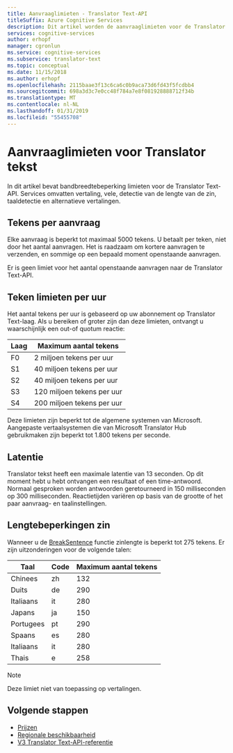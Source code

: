 ```yaml
---
title: Aanvraaglimieten - Translator Text-API
titleSuffix: Azure Cognitive Services
description: Dit artikel worden de aanvraaglimieten voor de Translator Text-API. Kosten worden berekend op basis van aantal tekens, geen aanvraag frequentie met een limiet van 5000 tekens per aanvraag. Teken limieten zijn abonnement op basis van met F0 beperkt tot 2 miljoen tekens per uur.
services: cognitive-services
author: erhopf
manager: cgronlun
ms.service: cognitive-services
ms.subservice: translator-text
ms.topic: conceptual
ms.date: 11/15/2018
ms.author: erhopf
ms.openlocfilehash: 2115baae3f13c6ca6c0b9aca73d6fd43f5fcdbb4
ms.sourcegitcommit: 698a3d3c7e0cc48f784a7e8f081928888712f34b
ms.translationtype: MT
ms.contentlocale: nl-NL
ms.lasthandoff: 01/31/2019
ms.locfileid: "55455708"
---
```

# <a name="request-limits-for-translator-text"></a>Aanvraaglimieten voor Translator tekst

In dit artikel bevat bandbreedtebeperking limieten voor de Translator Text-API. Services omvatten vertaling, vele, detectie van de lengte van de zin, taaldetectie en alternatieve vertalingen.

## <a name="character-limits-per-request"></a>Tekens per aanvraag

Elke aanvraag is beperkt tot maximaal 5000 tekens. U betaalt per teken, niet door het aantal aanvragen. Het is raadzaam om kortere aanvragen te verzenden, en sommige op een bepaald moment openstaande aanvragen.

Er is geen limiet voor het aantal openstaande aanvragen naar de Translator Text-API.

## <a name="character-limits-per-hour"></a>Teken limieten per uur

Het aantal tekens per uur is gebaseerd op uw abonnement op Translator Text-laag. Als u bereiken of groter zijn dan deze limieten, ontvangt u waarschijnlijk een out-of quotum reactie:

| Laag | Maximum aantal tekens |
|------|-----------------|
| F0 | 2 miljoen tekens per uur |
| S1 | 40 miljoen tekens per uur |
| S2 | 40 miljoen tekens per uur |
| S3 | 120 miljoen tekens per uur |
| S4 | 200 miljoen tekens per uur |

Deze limieten zijn beperkt tot de algemene systemen van Microsoft. Aangepaste vertaalsystemen die van Microsoft Translator Hub gebruikmaken zijn beperkt tot 1.800 tekens per seconde.

## <a name="latency"></a>Latentie

Translator tekst heeft een maximale latentie van 13 seconden. Op dit moment hebt u hebt ontvangen een resultaat of een time-antwoord. Normaal gesproken worden antwoorden geretourneerd in 150 milliseconden op 300 milliseconden. Reactietijden variëren op basis van de grootte of het paar aanvraag- en taalinstellingen.

## <a name="sentence-length-limits"></a>Lengtebeperkingen zin

Wanneer u de [BreakSentence](https://docs.microsoft.com/azure/cognitive-services/translator/reference/v3-0-break-sentence) functie zinlengte is beperkt tot 275 tekens. Er zijn uitzonderingen voor de volgende talen:

| Taal | Code | Maximum aantal tekens |
|----------|------|-----------------|
| Chinees | zh | 132 |
| Duits | de | 290 |
| Italiaans | it | 280 |
| Japans | ja | 150 |
| Portugees | pt | 290 |
| Spaans | es | 280 |
| Italiaans | it | 280 |
| Thais | e | 258 |

> [!NOTE]
> Deze limiet niet van toepassing op vertalingen.

## <a name="next-steps"></a>Volgende stappen

* [Prijzen](https://azure.microsoft.com/pricing/details/cognitive-services/translator-text-api/)
* [Regionale beschikbaarheid](https://azure.microsoft.com/global-infrastructure/services/?products=cognitive-services)
* [V3 Translator Text-API-referentie](https://docs.microsoft.com/azure/cognitive-services/translator/reference/v3-0-reference)
